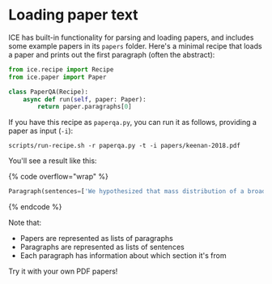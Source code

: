 # Loading paper text

ICE has built-in functionality for parsing and loading papers, and includes some example papers in its `papers` folder. Here's a minimal recipe that loads a paper and prints out the first paragraph (often the abstract):

```python
from ice.recipe import Recipe
from ice.paper import Paper

class PaperQA(Recipe):
    async def run(self, paper: Paper):
        return paper.paragraphs[0]
```

If you have this recipe as `paperqa.py`, you can run it as follows, providing a paper as input (`-i`):

```shell
scripts/run-recipe.sh -r paperqa.py -t -i papers/keenan-2018.pdf
```

You'll see a result like this:

{% code overflow="wrap" %}
```python
Paragraph(sentences=['We hypothesized that mass distribution of a broad-spectrum antibiotic agent to preschool children would reduce mortality in areas of sub-Saharan Africa that are currently far from meeting the Sustainable Development Goals of the United Nations.'], sections=[Section(title='Abstract', number=None)], section_type='abstract')
```
{% endcode %}

Note that:

* Papers are represented as lists of paragraphs
* Paragraphs are represented as lists of sentences
* Each paragraph has information about which section it's from

Try it with your own PDF papers!
